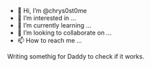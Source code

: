 - 👋 Hi, I’m @chrys0st0me
- 👀 I’m interested in ...
- 🌱 I’m currently learning ...
- 💞️ I’m looking to collaborate on ...
- 📫 How to reach me ...


Writing somethig for Daddy to check if it works.
<!---
chrys0st0me/chrys0st0me is a ✨ special ✨ repository because its `README.md` (this file) appears on your GitHub profile.
You can click the Preview link to take a look at your changes.
--->
